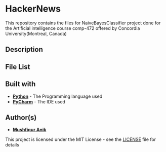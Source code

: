 # HackerNews
This repository contains the files for NaiveBayesClassifier project done for the Artificial intelligence course comp-472 offered by Concordia University(Montreal, Canada)

## Description 



## File List

## Built with
* [**Python**](https://en.wikipedia.org/wiki/Python_(programming_language)) - The Programming language used
* [**PyCharm**](https://en.wikipedia.org/wiki/PyCharm) - The IDE used

## Author(s)

* [**Mushfiqur Anik**](https://github.com/mushfiqur-anik)

This project is licensed under the MIT License - see the [LICENSE](LICENSE) file for details





 
